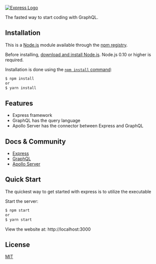 [![Express Logo](https://i.imgur.com/HSkG8NZ.png)](https://github.com/IgorCosta93/express-graphql)

The fasted way to start coding with GraphQL.

## Installation

This is a [Node.js](https://nodejs.org/en/) module available through the
[npm registry](https://www.npmjs.com/).

Before installing, [download and install Node.js](https://nodejs.org/en/download/).
Node.js 0.10 or higher is required.

Installation is done using the
[`npm install` command](https://docs.npmjs.com/getting-started/installing-npm-packages-locally):

```bash
$ npm install
or
$ yarn install
```

## Features

  * Express framework
  * GraphQL has the query language
  * Apollo Server has the connector between Express and GraphQL

## Docs & Community

  * [Express](https://github.com/expressjs/express)
  * [GraphQL](https://github.com/graphql/graphql-js)
  * [Apollo Server](https://github.com/apollographql/apollo-server/tree/master/packages/apollo-server-express)

## Quick Start

  The quickest way to get started with express is to utilize the executable

  Start the server:

```bash
$ npm start
or
$ yarn start
```

  View the website at: http://localhost:3000

## License

  [MIT](LICENSE)
